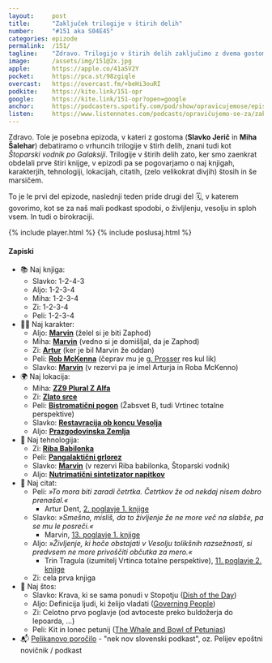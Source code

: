 ```yaml
---
layout: 	post
title:  	"Zaključek trilogije v štirih delih"
number: 	"#151 aka S04E45"
categories:	epizode
permalink:	/151/
tagline: 	"Zdravo. Trilogijo v štirih delih zaključimo z dvema gostoma, Slavkom Jeričem in Miho Šaleharjem."
image:		/assets/img/151@2x.jpg
apple:		https://apple.co/41aSV2Y
pocket:		https://pca.st/98zgiqle
overcast:	https://overcast.fm/+beHi3ouRI
podkite:	https://kite.link/151-opr
google:		https://kite.link/151-opr?open=google
anchor:		https://podcasters.spotify.com/pod/show/opravicujemose/episodes/Zakljuek-trilogije-v-tirih-delih-e22fumr
listen:		https://www.listennotes.com/podcasts/opravičujemo-se-za/zaključek-trilogije-v-štirih-u_nY7BMc1V2/embed/
---
```


Zdravo. Tole je posebna epizoda, v kateri z gostoma (**Slavko Jerič** in **Miha Šalehar**) debatiramo o vrhuncih trilogije v štirh delih, znani tudi kot *Štoparski vodnik po Galaksiji*. Trilogije v štirih delih zato, ker smo zaenkrat obdelali prve štiri knijge, v epizodi pa se pogovarjamo o naj knjigah, karakterjih, tehnologiji, lokacijah, citatih, (zelo velikokrat divjih) štosih in še marsičem. 

To je le prvi del epizode, naslednji teden pride drugi del 🗓️, v katerem govorimo, kot se za naš mali podkast spodobi, o življlenju, vesolju in sploh vsem. In tudi o birokraciji. 

{% include player.html %}
{% include poslusaj.html %}

<!--break-->

#### Zapiski

- 📚 Naj knjiga:
	- Slavko: 1-2-4-3
	- Aljo: 1-2-3-4
	- Miha: 1-2-3-4
	- Zi: 1-2-3-4
	- Peli: 1-2-3-4
- 👨‍🎤 Naj karakter:
	- Aljo: [**Marvin**](https://opravicujemo.se/011/) (želel si je biti Zaphod)
	- Miha: [**Marvin**](https://opravicujemo.se/011/) (vedno si je domišljal, da je Zaphod)
	- Zi: [**Artur**](https://opravicujemo.se/001/) (ker je bil Marvin že oddan)
	- Peli: [**Rob McKenna**](https://opravicujemo.se/108/) (čeprav mu je [g. Prosser](https://opravicujemo.se/001/) res kul lik)
	- Slavko: [**Marvin**](https://opravicujemo.se/011/) (v rezervi pa je imel Arturja in Roba McKenno)
- 🌍 Naj lokacija:
	- Miha: [**ZZ9 Plural Z Alfa**](https://opravicujemo.se/012/)
	- Zi: [**Zlato srce**](https://opravicujemo.se/004/)
	- Peli: [**Bistromatični pogon**](https://opravicujemo.se/077/) (Žabsvet B, tudi Vrtinec totalne perspektive)
	- Slavko: [**Restavracija ob koncu Vesolja**](https://opravicujemo.se/035/)
	- Aljo: [**Prazgodovinska Zemlja**](https://opravicujemo.se/061/)
- 🍹 Naj tehnologija:
	- Zi: [**Riba Babilonka**](https://opravicujemo.se/006/)
	- Peli: [**Pangalaktični grlorez**](https://opravicujemo.se/098/)
	- Slavko: [**Marvin**](https://opravicujemo.se/011/) (v rezervi Riba babilonka, Štoparski vodnik)
	- Aljo: [**Nutrimatični sintetizator napitkov**](https://www.youtube.com/watch?v=eAswvg60FnY)
- 💬 Naj citat:
	- Peli: *»To mora biti zaradi četrtka. Četrtkov že od nekdaj nisem dobro prenašal.«* 
		- Artur Dent, [2. poglavje 1. knjige](https://opravicujemo.se/002/)
	- Slavko: *»Smešno, misliš, da to življenje že ne more več na slabše, pa se mu le posreči.«*
		- Marvin, [13. poglavje 1. knjige](https://opravicujemo.se/013/)
	- Aljo: *»Življenje, ki hoče obstajati v Vesolju tolikšnih razsežnosti, si predvsem ne more privoščiti občutka za mero.«*
		- Trin Tragula (izumitelj Vrtinca totalne perspektive), [11. poglavje 2. knjige](https://opravicujemo.se/047/)
	- Zi: cela prva knjiga
- 🤣 Naj štos:
	- Slavko: Krava, ki se sama ponudi v Stopotju ([Dish of the Day](https://www.youtube.com/watch?v=bAF35dekiAY))
	- Aljo: Definicija ljudi, ki želijo vladati ([Governing People](https://www.youtube.com/watch?v=sw9wMH62h7I))
	- Zi: Celotno prvo poglavje (od avtoceste preko buldožerja do lepoarda, ...)
	- Peli: Kit in lonec petunij ([The Whale and Bowl of Petunias](https://youtu.be/THSY7-CxKnQ))
- 📬 [Pelikanovo poročilo](https://porocilo.substack.com/) - "nek nov slovenski podkast", oz. Pelijev epoštni novičnik / podkast